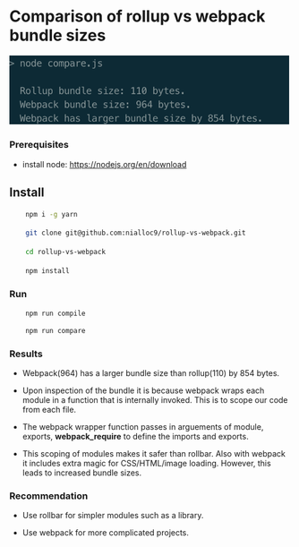 # Comparison of rollup vs webpack bundle sizes

<p float="left">
    <img src="https://raw.githubusercontent.com/nialloc9/rollup-vs-webpack/master/screenshots/run.png" alt='Image showing application comparing differant speeds.' width="500">
</p>

### Prerequisites

- install node: <a href="https://nodejs.org/en/download">https://nodejs.org/en/download</a>

## Install

```sh
    npm i -g yarn

    git clone git@github.com:nialloc9/rollup-vs-webpack.git

    cd rollup-vs-webpack

    npm install
```

### Run

```sh
    npm run compile
```

```sh
    npm run compare
```



### Results

- Webpack(964) has a larger bundle size than rollup(110) by 854 bytes.

- Upon inspection of the bundle it is because webpack wraps each module in a function that is internally invoked. This is to scope our code from each file.

- The webpack wrapper function passes in arguements of module, exports, __webpack_require__ to define the imports and exports.

- This scoping of modules makes it safer than rollbar. Also with webpack it includes extra magic for CSS/HTML/image loading. However, this leads to increased bundle sizes.

### Recommendation
 - Use rollbar for simpler modules such as a library.

 - Use webpack for more complicated projects.